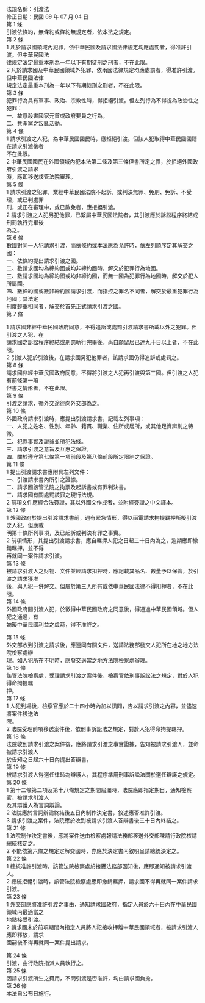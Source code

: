 法規名稱：引渡法  
修正日期：民國 69 年 07 月 04 日  
第 1 條  
引渡依條約，無條約或條約無規定者，依本法之規定。  
第 2 條  
1 凡於請求國領域內犯罪，依中華民國及請求國法律規定均應處罰者，得准許引渡。但中華民國法  
律規定法定最重本刑為一年以下有期徒刑之刑者，不在此限。  
2 凡於請求國及中華民國領域外犯罪，依兩國法律規定均應處罰者，得准許引渡。但中華民國法律  
規定法定最重本刑為一年以下有期徒刑之刑者，不在此限。  
第 3 條  
犯罪行為具有軍事、政治、宗教性時，得拒絕引渡。但左列行為不得視為政治性之犯罪：  
一、故意殺害國家元首或政府要員之行為。  
二、共產黨之叛亂活動。  
第 4 條  
1 請求引渡之人犯，為中華民國國民時，應拒絕引渡。但該人犯取得中華民國國籍在請求引渡後者  
不在此限。  
2 中華民國國民在外國領域內犯本法第二條及第三條但書所定之罪，於拒絕外國政府引渡之請求  
時，應即移送該管法院審理。  
第 5 條  
1 請求引渡之犯罪，業經中華民國法院不起訴，或判決無罪、免刑、免訴、不受理，或已判處罪  
刑，或正在審理中，或已赦免者，應拒絕引渡。  
2 請求引渡之人犯另犯他罪，已繫屬中華民國法院者，其引渡應於訴訟程序終結或刑罰執行完畢後  
為之。  
第 6 條  
數國對同一人犯請求引渡，而依條約或本法應為允許時，依左列順序定其解交之國：  
一、依條約提出請求引渡之國。  
二、數請求國均為締約國或均非締約國時，解交於犯罪行為地國。  
三、數請求國均為締約國或均非締約國，而無一國為犯罪行為地國時，解交於犯人所屬國。  
四、數締約國或數非締約國請求引渡，而指控之罪名不同者，解交於最重犯罪行為地國；其法定  
刑度輕重相同者，解交於首先正式請求引渡之國。  
第 7 條  


1 請求國非經中華民國政府同意，不得追訴或處罰引渡請求書所載以外之犯罪。但引渡之人犯，在  
請求國之訴訟程序終結或刑罰執行完畢後，尚自願留居已達九十日以上者，不在此限。  
2 引渡人犯於引渡後，在請求國另犯他罪者，該請求國仍得追訴或處罰之。  
第 8 條  
請求國非經中華民國政府同意，不得將引渡之人犯再引渡與第三國。但引渡之人犯有前條第一項  
但書之情形者，不在此限。  
第 9 條  
引渡之請求，循外交途徑向外交部為之。  
第 10 條  
外國政府請求引渡時，應提出引渡請求書，記載左列事項：  
一、人犯之姓名、性別、年齡、籍貫、職業、住所或居所，或其他足資辨別之特徵。  
二、犯罪事實及證據並所犯法條。  
三、請求引渡之意旨及互惠之保證。  
四、關於遵守第七條第一項前段及第八條前段所定限制之保證。  
第 11 條  
1 提出引渡請求書應附具左列文件：  
一、引渡請求書內所引之證據。  
二、請求國該管法院之拘票及起訴書或有罪判決書。  
三、請求國有關處罰該罪之現行法規。  
2 前項文件應經合法簽證，其以外國文作成者，並附經簽證之中文譯本。  
第 12 條  
1 外國政府於提出引渡請求書前，遇有緊急情形，得以函電請求拘提羈押所擬引渡之人犯。但應載  
明第十條所列事項，及已起訴或判決有罪之事實。  
2 前項情形，其提出引渡請求書，應自羈押人犯之日起三十日內為之，逾期應即撤銷羈押，並不得  
再就同一案件請求引渡。  
第 13 條  
被請求引渡人之財物、文件並經請求扣押時，應記載其品名、數量予以保管，於引渡之請求獲准  
後，與人犯一併解交。但屬於第三人所有或依中華民國法律不得扣押者，不在此限。  
第 14 條  
外國政府間引渡人犯，於徵得中華民國政府之同意後，得通過中華民國領域。但人犯之通過，有  
妨礙中華民國利益之虞時，得不准許之。  


第 15 條  
外交部收到引渡之請求後，應連同有關文件，送請法務部發交人犯所在地之地方法院檢察處辦  
理。如人犯所在不明時，應發交適當之地方法院檢察處辦理。  
第 16 條  
該管法院檢察處，受理請求引渡之案件後，檢察官依刑事訴訟法之規定，對於人犯得命拘提羈  
押。  
第 17 條  
1 人犯到場後，檢察官應於二十四小時內加以訊問，告以請求引渡之內容，並儘速將案件移送法  
院。  
2 法院受理前項移送案件後，依刑事訴訟法之規定，對於人犯得命拘提羈押。  
第 18 條  
法院收到請求引渡之案件後，應將請求引渡之事實證據，告知被請求引渡人，並命被請求引渡人  
於告知之日起六十日內提出答辯書。  
第 19 條  
被請求引渡人得選任律師為辯護人，其程序準用刑事訴訟法關於選任辯護之規定。  
第 20 條  
1 第十二條第二項及第十八條規定之期間屆滿時，法院應即指定期日，通知檢察官、被請求引渡人  
及其辯護人為言詞辯論。  
2 法院應於言詞辯論終結後五日內制作決定書，敘述應否准許引渡。  
3 請求引渡之案件，法院應於收到被請求引渡人答辯書後三十日內終結之。  
第 21 條  
1 法院制作決定書後，應將案件送由檢察處報請法務部移送外交部陳請行政院核請總統核定之。  
2 不能依第六條之規定定解交國時，亦應於決定書內敘明呈請總統決定之。  
第 22 條  
1 總統准許引渡時，該管法院檢察處於接獲法務部函知後，應即通知被請求引渡人。  
2 總統拒絕引渡時，該管法院檢察處應即撤銷羈押，請求國不得再就同一案件請求引渡。  
第 23 條  
1 外交部應將准許引渡之事由，通知請求國政府，指定人員於六十日內在中華民國領域內最適當之  
地點接受引渡。  
2 請求國未於前項期間內指定人員將人犯接收押離中華民國領域者，被請求引渡人應即釋放，請求  
國嗣後不得再就同一案件提出請求。  


第 24 條  
引渡，由行政院指派人員執行之。  
第 25 條  
因請求引渡所生之費用，不問引渡是否准許，均由請求國負擔。  
第 26 條  
本法自公布日施行。  



